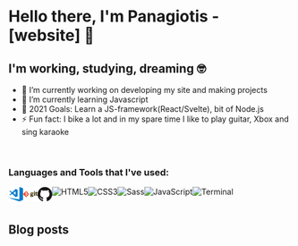 # Hello there, I'm Panagiotis - [website] 👋

## I'm working, studying, dreaming 🤓

<!--
**PanuGr/PanuGr** is a ✨ _special_ ✨ repository because its `README.md` (this file) appears on your GitHub profile.-->

- 🔭 I’m currently working on developing my site and making projects 
- 🌱 I’m currently learning Javascript
- 🥅 2021 Goals: Learn a JS-framework(React/Svelte), bit of Node.js
- ⚡ Fun fact: I bike a lot and in my spare time I like to play guitar, Xbox and sing karaoke
<br />


### Languages and Tools that I've used:

<img align='left' alt="Visual Studio Code" width="26px" src="https://raw.githubusercontent.com/github/explore/80688e429a7d4ef2fca1e82350fe8e3517d3494d/topics/visual-studio-code/visual-studio-code.png" />
<img align='left' alt="Git" width="26px" src="https://raw.githubusercontent.com/github/explore/80688e429a7d4ef2fca1e82350fe8e3517d3494d/topics/git/git.png" />
<img align='left' alt="GitHub" width="26px" src="https://raw.githubusercontent.com/github/explore/78df643247d429f6cc873026c0622819ad797942/topics/github/github.png" />
<img align='left' alt="HTML5"  src="https://img.shields.io/badge/HTML-5-orange"/>
<img align='left' alt="CSS3"  src="https://img.shields.io/badge/CSS-3-blue" />
<img align='left' alt="Sass"  src="https://img.shields.io/badge/Sass-Scss-pink" />
<img align='left' alt="JavaScript" src="https://img.shields.io/badge/Javascript-ES9-yellow" />
<img align='left' alt="Terminal" src="https://img.shields.io/badge/Terminal-Bash-black" />

<br />
<br />

## Blog posts
<!-- BLOG-POST-LIST:START -->
<!-- BLOG-POST-LIST:END -->

